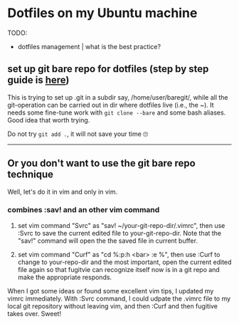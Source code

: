 # Dotfiles on my Ubuntu machine
TODO:
  - dotfiles management | what is the best practice?

## set up git bare repo for dotfiles (step by step guide is [here](https://www.atlassian.com/git/tutorials/dotfiles))

This is trying to set up .git in a subdir say,  /home/user/baregit/, while all
the git-operation can be carried out in dir where dotfiles live (i.e., the ~).
It needs some fine-tune work with `git clone --bare` and some bash aliases.
Good idea that worth trying.

Do not try `git add .`, it will not save your time 🙄

***

## Or you don't want to use the git bare repo technique
Well, let's do it in vim and only in vim.

### combines :sav! and an other vim command

1. set vim command "Svrc" as "sav! ~/your-git-repo-dir/.vimrc", then use :Svrc
   to save the current edited file to your-git-repo-dir. Note that the "sav!"
   command will open the the saved file in current buffer.

2. set vim command "Curf" as "cd %:p:h \<bar\> :e %", then use :Curf to change
   to your-repo-dir and the most important, open the current edited file again
   so that fugitvie can recognize itself now is in a git repo and make the
   appropriate responds.

When I got some ideas or found some excellent vim tips, I updated my vimrc
immediately. With :Svrc command, I could udpate the .vimrc file to my local git
repository without leaving vim, and then :Curf and then fugitive takes over.
Sweet!
